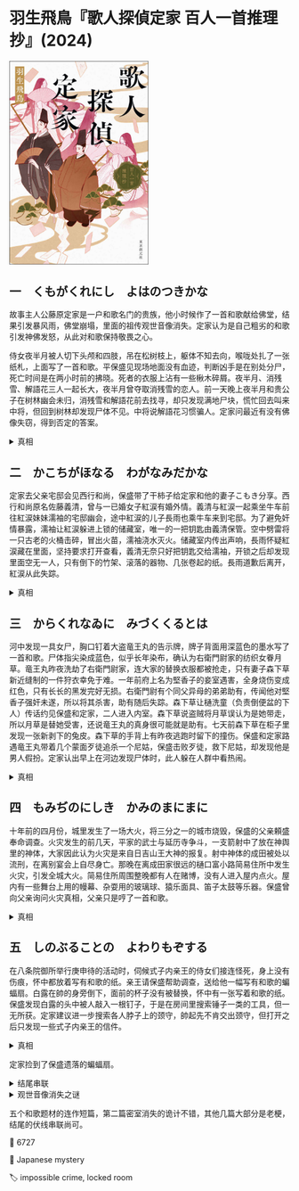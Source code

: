 # 羽生飛鳥『歌人探偵定家 百人一首推理抄』(2024)
<img src=images/2024_cover.jpg width=250/>

## 一　くもがくれにし　よはのつきかな

故事主人公藤原定家是一户和歌名门的贵族，他小时候作了一首和歌献给佛堂，结果引发暴风雨，佛堂崩塌，里面的祖传观世音像消失。定家认为是自己粗劣的和歌引发神佛发怒，从此对和歌保持敬畏之心。

侍女夜半月被人切下头颅和四肢，吊在松树枝上，躯体不知去向，喉咙处扎了一张纸札，上面写了一首和歌。平保盛见现场地面没有血迹，判断凶手是在别处分尸，死亡时间是在两小时前的拂晓。死者的衣服上沾有一些楸木碎屑。夜半月、消残雪、解語花三人一起长大，夜半月曾夺取消残雪的恋人。前一天晚上夜半月和贵公子在树林幽会未归，消残雪和解語花前去找寻，却只发现满地尸块，慌忙回去叫来中将，但回到树林却发现尸体不见。中将说解語花习惯骗人。定家问最近有没有佛像失窃，得到否定的答案。

<details><summary>真相</summary>
楸木是用来雕刻佛像的木头，木匠和工匠不会用到，所以凶手是一名佛师（雕刻佛像的人）。城里一共有三名佛师，其中两人用樟木和桧木，凶手是剩余一人。凶手说服夜半月搞恶作剧，假扮成贵公子与夜半月在树林幽会，把楸木制作的假手脚丢在地上，让夜半月身披黑布躺在地上，只露出头，看上去仿佛被肢解。消残雪和解语花跑去叫人之后，凶手将夜半月真的肢解。和歌是为了把夜半月的死伪装成鬼怪所为，凶手的动机是为了制造出最精美的佛像。
</details>

## 二　かこちがほなる　わがなみだかな

定家去父亲宅邸会见西行和尚，保盛带了干柿子给定家和他的妻子こもき分享。西行和尚原名佐藤義清，曾与一已婚女子紅涙有婚外情。義清与紅涙一起乘坐牛车前往紅涙妹妹濡袖的宅邸幽会，途中紅涙的儿子長雨也乘牛车来到宅邸。为了避免奸情暴露，濡袖让紅涙躲进上锁的储藏室，唯一的一把钥匙由義清保管。空中劈雷将一只古老的火桶击碎，冒出火苗，濡袖浇水灭火。储藏室内传出声响，長雨怀疑紅涙藏在里面，坚持要求打开查看，義清无奈只好把钥匙交给濡袖，开锁之后却发现里面空无一人，只有倒下的竹架、滚落的器物、几张卷起的纸。長雨道歉后离开，紅涙从此失踪。

<details><summary>真相</summary>
火桶里装有预先切成合适大小的竹片，被炭火加热，连同火桶一起爆裂，引发火警。濡袖事先卸下了火桶的黄铜内衬，使得其容易爆裂（伏线：没有掉下金属碎片）。濡袖给義清的是假钥匙，她趁大家注意力转移，用真钥匙打开储藏室放出紅涙，让她藏身于長雨的牛车中，再将门锁上。储藏室里的竹架两条腿被截短，下面垫了纸球，灭火的水流进储藏室，将纸球泡湿，竹架失去支撑，翻倒发出声响，听上去好像储藏室里有人。濡袖接过義清的假钥匙，暗中换成真钥匙，打开空的储藏室。紅涙乘坐長雨的牛车离开。濡袖、紅涙、長雨三人合谋上演失踪戏码，是为了断绝義清对紅涙的思念。
</details>

## 三　からくれなゐに　みづくくるとは

河中发现一具女尸，胸口钉着大盗竜王丸的告示牌，牌子背面用深蓝色的墨水写了一首和歌。尸体指尖染成蓝色，似乎长年染布，确认为右衛門尉家的纺织女眷月草。竜王丸昨夜洗劫了右衛門尉家，连大家的替换衣服都被抢走，只有妻子森下草新近缝制的一件狩衣幸免于难。一年前府上名为堅香子的妾室遇害，全身烧伤变成红色，只有长长的黑发完好无损。右衛門尉有个同父异母的弟弟助有，传闻他对堅香子强奸未遂，所以将其杀害，助有随后失踪。森下草让樋洗童（负责倒便盆的下人）传话约见保盛和定家，二人进入内室。森下草说盗贼将月草误认为是她带走，所以月草是替她受害，还说竜王丸的真身很可能就是助有。七天前森下草在柜子里发现一张新剥下的兔皮。森下草的手背上有昨夜逃跑时留下的撞伤。保盛和定家路遇竜王丸带着几个蒙面歹徒追杀一个尼姑，保盛击败歹徒，救下尼姑，却发现他是男人假扮。定家认出早上在河边发现尸体时，此人躲在人群中看热闹。

<details><summary>真相</summary>
冒牌尼姑的真实身份是助有。他的衣服前摆湿了，右手指尖有墨迹。他没能抓住衣服前摆，是因为双手被占用，说明是他而不是竜王丸在河里写了告示牌背面的和歌。助有被诬陷杀害堅香子，一年前离家查访真凶。月草查出真凶为森下草，被森下草找来的盗贼灭口（伏线：森下草制作的狩衣没被盗走，森下草的樋洗童衣服完好）。堅香子浑身烧伤，头发却完好无损，是因为森下草用熨斗将她灼伤。森下草手背红肿是因为碰到月草布置的兔皮，引发致命疾病。
</details>

## 四　もみぢのにしき　かみのまにまに

十年前的四月份，城里发生了一场大火，将三分之一的城市烧毁，保盛的父亲頼盛奉命调查。火灾发生的前几天，平家的武士与延历寺争斗，一支箭射中了放在神舆里的神体，大家因此认为火灾是来自日吉山王大神的报复。射中神体的成田被处以流刑，在离别宴会上自尽身亡。那晚在离成田家很远的樋口富小路简易住所中发生火灾，引发全城大火。简易住所周围整晚都有人在赌博，没有人进入屋内点火。屋内有一些舞台上用的幔幕、杂耍用的玻璃球、猿乐面具、笛子太鼓等乐器。保盛曾向父亲询问火灾真相，父亲只是哼了一首和歌。

<details><summary>真相</summary>
幔幕折叠堆放在屋内，就像大量的油渣堆在一起，逐渐积热，最后自己起火。如果居民知道真相是自动起火，会更加相信是天神旨意，从而责怪平家，所以父亲不肯透露真相。
</details>

## 五　しのぶることの　よわりもぞする

在八条院御所举行庚申待的活动时，伺候式子内亲王的侍女们接连怪死，身上没有伤痕，怀中都放着写有和歌的纸。亲王请保盛帮助调查，送给他一幅写有和歌的蝙蝠扇。白露在帥的身旁倒下，面前的杯子没有被替换，怀中有一张写着和歌的纸。保盛发现白露的头中被人敲入一根钉子，于是在房间里搜索锤子一类的工具，但一无所获。定家建议进一步搜索各人脖子上的颈守，帥起先不肯交出颈守，但打开之后只发现一些式子内亲王的信件。

<details><summary>真相</summary>
凶手是式子内亲王的樋洗童，名叫正木葛，锤子藏在她的便桶里。她的杀人动机是想独占式子内亲王。
</details>

定家捡到了保盛遗落的蝙蝠扇。

<details><summary>结尾串联</summary>
1. 式子内亲王送给保盛的蝙蝠扇和一年前保盛在半夜月尸体前拿出的蝙蝠扇上面的和歌内容一样（伏线），说明一年前式子内亲王便已请求保盛协助调查。
2. 保盛带了 16 个干柿子给定家夫妻（伏线），正好能分给包括西行在内的四人，说明他早知道西行在定家父亲的家中，计划让定家解开紅涙失踪的谜团，以测试定家的推理能力。
3. 保盛将笔筒借给助有，在告示牌背后写下和歌（伏线：蓝色墨迹），也是为了测试。
4. 保盛早知道火灾起火原因。
5. 保盛在白露怀中放入写有和歌的纸，是为了激发定家找出凶手。
</details>

<details><summary>观世音像消失之谜</summary>
佛像以黑木制成，可以沉入水中，在暴风雨中陷入泥泞地面而消失。
</details>

五个和歌题材的连作短篇，第二篇密室消失的诡计不错，其他几篇大部分是老梗，结尾的伏线串联尚可。

:link: 6727

:file_folder: Japanese mystery

:label: impossible crime, locked room

